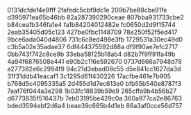 0131dcfdef4e9fff
2fafedc5cbf9dc1e
209b7be88cbe91fe
d395971ea65b46bb
82a287390290ceae
807bba931733cbe2
b84ceafb346fa1e4
fa1b84204012482e
fc0650d2d9f15744
2eab35405d05c123
427be0fbc1148709
78e250f52f5ed417
9bce6ada040d4806
731c6c8ed498e3fb
1729531a30ec49d0
c3b5a02e35adae37
6df444375592d88a
df9f90ae7efc2717
0bb743f742c8ce9b
33eba58f25b18ab4
d82b7f9ff91fa49b
4a94f6876508e441
e90b2c116e592670
0737d666a7948d78
a277382e6c2994f9
94c21d3ebad08c55
d5e841cc1627da3d
31f31ddb41eacaf1
3c1295d61f430226
17acfbe461e7b905
b768d5c4095335a5
2d455d1d7ec613e0
bfb55b540e8787f3
7aaf76f044a3e298
1b03fc18839b59e9
265cffa9b4b56b27
d6773835f516437b
7eb03195be429c0a
360a977ca2e86763
bded3594ebf2d6a4
beae39c685b4d1eb
86a3af0cce56d757
